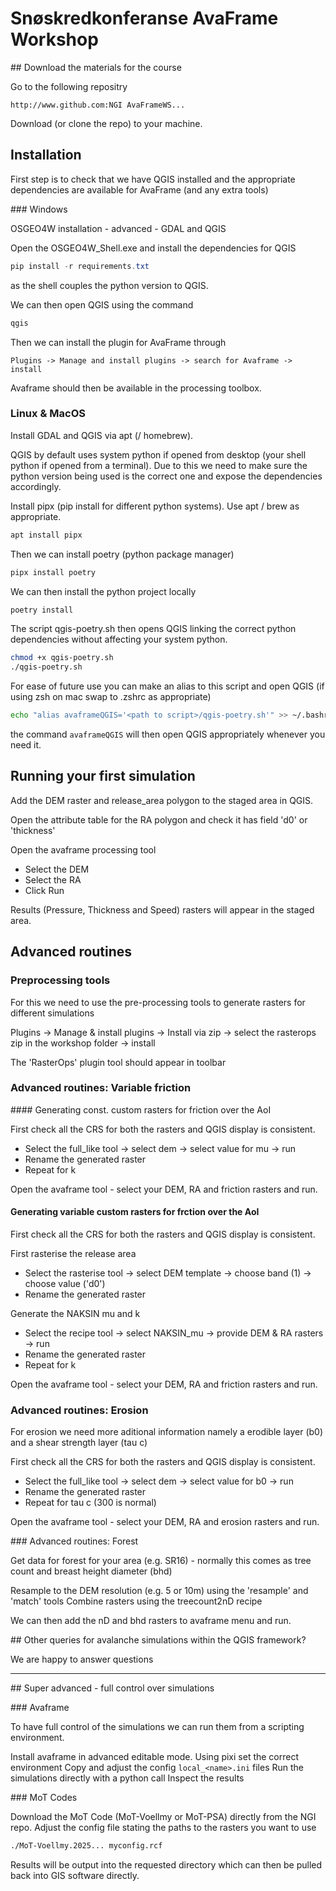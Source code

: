 # Snøskredkonferanse AvaFrame Workshop

## Download the materials for the course

Go to the following repositry

```text
http://www.github.com:NGI AvaFrameWS... 
```

Download (or clone the repo) to your machine. 


## Installation

First step is to check that we have QGIS installed and the appropriate dependencies are available for AvaFrame (and any extra tools)

### Windows

OSGEO4W installation - advanced - GDAL and QGIS

Open the OSGEO4W_Shell.exe and install the dependencies for QGIS

```powershell
pip install -r requirements.txt
```

as the shell couples the python version to QGIS.

We can then open QGIS using the command

```powershell
qgis
```  

Then we can install the plugin for AvaFrame through

```text
Plugins -> Manage and install plugins -> search for Avaframe -> install
```

Avaframe should then be available in the processing toolbox. 


### Linux & MacOS

Install GDAL and QGIS via apt (/ homebrew). 

QGIS by default uses system python if opened from desktop (your shell python if opened from a terminal). Due to this we need to make sure the python version being used is the correct one and expose the dependencies accordingly. 

Install pipx (pip install for different python systems). Use apt / brew as appropriate.

```bash
apt install pipx
``` 

Then we can install poetry (python package manager)

```bash
pipx install poetry
```

We can then install the python project locally

```bash
poetry install
```

The script qgis-poetry.sh then opens QGIS linking the correct python dependencies without affecting your system python. 

```bash
chmod +x qgis-poetry.sh
./qgis-poetry.sh
```

For ease of future use you can make an alias to this script and open QGIS (if using zsh on mac swap to .zshrc as appropriate) 

```bash
echo "alias avaframeQGIS='<path to script>/qgis-poetry.sh'" >> ~/.bashrc
```

the command `avaframeQGIS` will then open QGIS appropriately whenever you need it.


## Running your first simulation

Add the DEM raster and release_area polygon to the staged area in QGIS. 

Open the attribute table for the RA polygon and check it has field 'd0' or 'thickness'

Open the avaframe processing tool

 - Select the DEM
 - Select the RA
 - Click Run

Results (Pressure, Thickness and Speed) rasters will appear in the staged area.


## Advanced routines

### Preprocessing tools

For this we need to use the pre-processing tools to generate rasters for different simulations

Plugins -> Manage & install plugins -> Install via zip -> select the rasterops zip in the workshop folder -> install

The 'RasterOps' plugin tool should appear in toolbar


### Advanced routines: Variable friction

#### Generating const. custom rasters for friction over the AoI

First check all the CRS for both the rasters and QGIS display is consistent.

 - Select the full_like tool -> select dem -> select value for mu -> run
 - Rename the generated raster
 - Repeat for k

Open the avaframe tool - select your DEM, RA and friction rasters and run.

#### Generating variable custom rasters for frction over the AoI

First check all the CRS for both the rasters and QGIS display is consistent.

First rasterise the release area

 - Select the rasterise tool -> select DEM template -> choose band (1) -> choose value ('d0')
 - Rename the generated raster

Generate the NAKSIN mu and k

 - Select the recipe tool -> select NAKSIN_mu -> provide DEM & RA rasters -> run
 - Rename the generated raster
 - Repeat for k

Open the avaframe tool - select your DEM, RA and friction rasters and run.


### Advanced routines: Erosion 

For erosion we need more aditional information namely a erodible layer (b0) and a shear strength layer (tau c) 

First check all the CRS for both the rasters and QGIS display is consistent.

 - Select the full_like tool -> select dem -> select value for b0 -> run
 - Rename the generated raster
 - Repeat for tau c (300 is normal)

Open the avaframe tool - select your DEM, RA and erosion rasters and run.


### Advanced routines: Forest

Get data for forest for your area (e.g. SR16) - normally this comes as tree count and breast height diameter (bhd)

Resample to the DEM resolution (e.g. 5 or 10m) using the 'resample' and 'match' tools
Combine rasters using the treecount2nD recipe

We can then add the nD and bhd rasters to avaframe menu and run.


## Other queries for avalanche simulations within the QGIS framework?  

We are happy to answer questions


---

## Super advanced - full control over simulations

### Avaframe

To have full control of the simulations we can run them from a scripting environment. 

Install avaframe in advanced editable mode.
Using pixi set the correct environment
Copy and adjust the config `local_<name>.ini` files 
Run the simulations directly with a python call 
Inspect the results

### MoT Codes

Download the MoT Code (MoT-Voellmy or MoT-PSA) directly from the NGI repo. 
Adjust the config file stating the paths to the rasters you want to use

```bash
./MoT-Voellmy.2025... myconfig.rcf 
```

Results will be output into the requested directory which can then be pulled back into GIS software directly.

